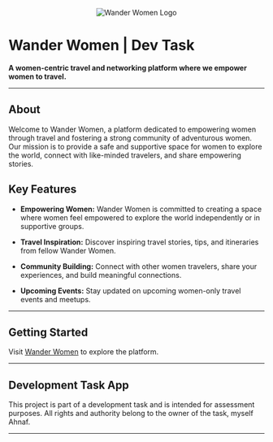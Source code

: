 <p align="center">
  <img src="/logo.png" alt="Wander Women Logo">
</p>

# Wander Women | Dev Task

**A women-centric travel and networking platform where we empower women to travel.**

---

## About

Welcome to Wander Women, a platform dedicated to empowering women through travel and fostering a strong community of adventurous women. Our mission is to provide a safe and supportive space for women to explore the world, connect with like-minded travelers, and share empowering stories.

## Key Features

- **Empowering Women:** Wander Women is committed to creating a space where women feel empowered to explore the world independently or in supportive groups.

- **Travel Inspiration:** Discover inspiring travel stories, tips, and itineraries from fellow Wander Women.

- **Community Building:** Connect with other women travelers, share your experiences, and build meaningful connections.

- **Upcoming Events:** Stay updated on upcoming women-only travel events and meetups.

---

## Getting Started

Visit [Wander Women](https://wander-women-task.vercel.app) to explore the platform.

---

## Development Task App

This project is part of a development task and is intended for assessment purposes. All rights and authority belong to the owner of the task, myself Ahnaf.

---

